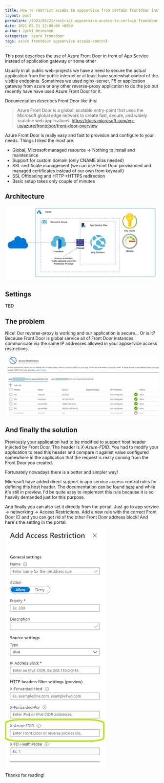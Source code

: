 ```yaml
---
title: How to restrict access to appservice from certain frontdoor instance
layout: post
permalink: /2021/03/21/restrict-appservice-access-to-certain-frontdoor
date: 2021-03-21 22:00:00 +0200
author: Jyrki Heinonen
categories: azure frontdoor
tags: azure frontdoor appservice access-control
---
```


This post describes the use of Azure Front Door in front of App Service instead of application gateway or some other
<!--more-->

Usually in all public web-projects we have a need to secure the actual application from the public internet or at least have somewhat control of the visible endpoints. Sometimes we used nginx-server, F5 or application gateway from azure or any other reverse-proxy application to do the job but recently have have used Azure Front Door for it. 

Documentation describes Front Door like this:
> Azure Front Door is a global, scalable entry-point that uses the Microsoft global edge network to create fast, secure, and widely scalable web applications.
> https://docs.microsoft.com/en-us/azure/frontdoor/front-door-overview

Azure Front Door is really easy and fast to provision and configure to your needs. Things I liked the most are:
- Global, Microsoft managed resource -> Nothing to install and maintenance
- Support for custom domain (only CNAME alias needed)
- SSL certificate management (we can use Front Door provisioned and managed certificates instead of our own from keyvault)
- SSL Offloading and HTTP->HTTPS redirection
- Basic setup takes only couple of minutes

## Architecture
![Architecture](/assets/img/2021/03/22/architecture.png)

## Settings
TBD

## The problem
Nice! Our reverse-proxy is working and our application is secure... Or is it? Because Front Door is global service all of Front Door instances communicate via the same IP addresses allowed in your appservice access restrictions.

![App Service Access Control](/assets/img/2021/03/22/appservice-access.png)

## And finally the solution
Previously your application had to be modified to support host header injected by Front Door. The header is *X-Azure-FDID*. You had to modify your application to read this header and compare it against value configured somewhere in the application that the request is really coming from the Front Door you created.

Fortunately nowadays there is a better and simpler way!

Microsoft have added direct support in app service access control rules for defining this host header. The documentation can be found [here](https://docs.microsoft.com/en-us/azure/app-service/app-service-ip-restrictions#restrict-access-to-a-specific-azure-front-door-instance-preview) and while it's still in preview, I'd be quite easy to implement this rule because it is so heavily demanded just for this purpose.

And finally you can also set it directly from the portal. Just go to app service -> networking -> Access Restrictions. Add a new rule with the correct Front Door ID and you can get rid of the other Front Door address block! And here's the setting in the portal:

![App Service Access Control rules](/assets/img/2021/03/22/appservice-access-2.png)

Thanks for reading!

